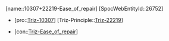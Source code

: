 ﻿---
type: TrizContradiction
aliases:
- 10307+22219-Ease_of_repair
license: CC BY-SA 4.0
copyright: https://github.com/SpocWeb
IsDeleted: false
IsReadOnly: false
Confidential: public
tags: 
- Triz/Contradiction
---
[name::10307+22219-Ease_of_repair]
[SpocWebEntityId::26752]
+ [pro::[Triz-10307](Triz-10307)]
[Triz-Principle::[Triz-22219](Triz-22219)]
- [con::[Triz-Ease_of_repair](tech/Triz/Parameter/Triz-Ease_of_repair.md)]

